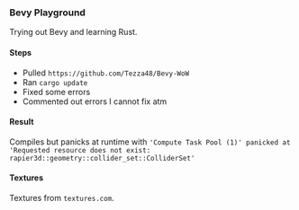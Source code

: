 ### Bevy Playground
Trying out Bevy and learning Rust.

#### Steps
- Pulled `https://github.com/Tezza48/Bevy-WoW`
- Ran `cargo update`
- Fixed some errors
- Commented out errors I cannot fix  atm

#### Result
Compiles but panicks at runtime with `'Compute Task Pool (1)' panicked at 'Requested resource does not exist: rapier3d::geometry::collider_set::ColliderSet'`

#### Textures
Textures from `textures.com`.